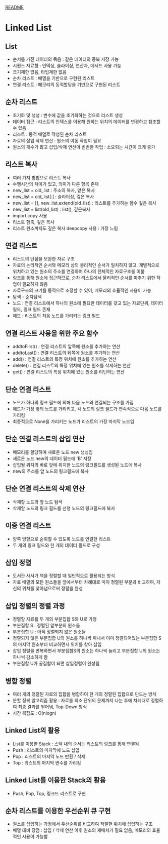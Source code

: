 [README](../README.md) 

# Linked List 


## List
- 순서를 가진 데이터의 묶음 : 같은 데이터의 중복 저장 가능
- 시퀀스 자료형 : 인덱싱, 슬라이싱, 연산자, 메서드 사용 가능
- 크기제한 없음, 타입제한 없음
- 순차 리스트 : 배열을 기반으로 구현된 리스트
- 연결 리스트 : 메모리의 동적할당을 기반으로 구현된 리스트

## 순차 리스트
- 초기화 및 생성 : 변수에 값을 초기화하는 것으로 리스트 생성
- 데이터 접근 : 리스트의 인덱스를 이용해 원하는 위치의 데이터를 변경하고 참조할 수 있음
- 리스트 : 동적 배열로 작성된 순차 리스트
- 자료의 삽입 삭제 연산 : 원소의 이동 작업이 필요
- 원소의 개수가 많고 삽입/삭제 연산이 빈번한 작업 : 소요되는 시간이 크게 증가

## 리스트 복사
- 여러 가지 방법으로 리스트 복사
- 수행시간의 차이가 있고, 의미가 다른 항목 존재
- new_list = old_list : 주소의 복사, 얕은 복사
- new_list = old_list[:] : 슬라이싱, 깊은 복사
- new_list = [], new_list.extend(old_list) : 리스트를 추가하는 함수 깊은 복사
- new_list = list(old_list) : list(), 깊은복사
- import copy 사용
- 리스트 함축, 깊은 복사
- 리스트 원소까지도 깊은 복사 deepcopy 사용 : 가장 느림

## 연결 리스트
- 리스트의 단점을 보완한 자료 구조
- 자료의 논리적인 순서와 메모리 상의 물리적인 순서가 일치하지 않고, 개별적으로 위치하고 있는 원소의 주소를 연결하여 하나의 전체적인 자료구조를 이룸
- 링크를 통해 원소에 접근하므로, 순차 리스트에서 물리적인 순서를 마추기 위한 작업이 필요하지 않음
- 자료구조의 크기를 동적으로 조정할 수 있어, 메모리의 효율적인 사용이 가능
- 탐색 - 순차탐색
- 노드 : 연결 리스트에서 하나의 원소에 필요한 데이터를 갖고 있는 자료단위, 데이터 필드, 링크 필드 존재
- 헤드 : 리스트의 처음 노드를 가리키는 링크 필드

## 연결 리스트 사용을 위한 주요 함수
- addtoFirst() : 연결 리스트의 앞쪽에 원소를 추가하는 연산
- addtoLast() : 연결 리스트의 뒤쪽에 원소를 추가하는 연산
- add() : 연결 리스트의 특정 위치에 원소를 추가하는 연산
- delete() : 연결 리스트의 특정 위치에 있는 원소를 삭제하는 연산
- get() : 연결 리스트의 특정 위치에 있는 원소를 리턴하는 연산

## 단순 연결 리스트
- 노드가 하나의 링크 필드에 의해 다음 노드와 연결되는 구조를 가짐
- 헤드가 가장 앞의 노드를 가리키고, 각 노드의 링크 필드가 연속적으로 다음 노드를 가리킴
- 최종적으로 None을 가리키는 노드가 리스트의 가장 마지막 노드임

## 단순 연결 리스트의 삽입 연산
- 메모리를 할당하여 새로운 노드 new 생성임
- 새로운 노드 new의 데이터 필드에 'B' 저장
- 삽입될 위치의 바로 앞에 위치한 노드의 링크필드를 생성된 노드에 복사
- new의 주소를 앞 노드의 링크필드에 복사

## 단순 연결 리스트의 삭제 연산
- 삭제할 노드의 앞 노드 탐색
- 삭제할 노드의 링크 필드를 선행 노드의 링크필드에 복사

## 이중 연결 리스트
- 양쪽 방향으로 순회할 수 있도록 노드를 연결한 리스트
- 두 개의 링크 필드와 한 개의 데이터 필드로 구성

## 삽입 정렬
- 도서관 사서가 책을 정렬할 때 일반적으로 활용되는 방식
- 자료 배열의 모든 원소들을 앞에서부터 차례대로 미이 정렬된 부분과 비교하여, 자신의 위치를 찾아냄으로써 정렬을 완성

## 삽입 정렬의 정렬 과정
- 정렬할 자료를 두 개의 부분집합 S와 U로 가정
- 부분집합 S : 정렬된 앞부분의 원소들
- 부분집합 U : 아직 정렬되지 않은 원소들
- 정렬되지 않은 부분집합 U의 원소를 하나씩 꺼내서 이미 정렬되어있는 부분집합 S의 마지막 원소부터 비교하면서 위치를 찾아 삽입
- 삽입 정렬을 반복하면서 부분집합S의 원소는 하나씩 늘리고 부분집합 U의 원소는 하나씩 감소하게 함
- 부분집합 U가 공집합이 되면 삽입정렬이 완성됨

## 병합 정렬
- 여러 개의 정렬된 자료의 집합을 병합하여 한 개의 정렬된 집합으로 만드는 방식
- 분할 정복 알고리즘 활용 : 자료를 최소 단위의 문제까지 나눈 후에 차례대로 정렬하여 최종 결과를 얻어냄, Top-Down 방식
- 시간 복잡도 : O(nlogn)

## Linked List의 활용
- List를 이용한 Stack : 스택 내의 순서는 리스트의 링크를 통해 연결됨
- Push : 리스트의 마지막에 노드 삽입
- Pop : 리스트의 마지막 노드 반환 / 삭제
- Top : 리스트의 마지막 변수를 가리킴

## Linked List를 이용한 Stack의 활용
- Push, Pop, Top, 링크드 리스트로 구현

## 순차 리스트를 이용한 우선순위 큐 구현
- 원소를 삽입하는 과정에서 우선순위를 비교하여 적절한 위치에 삽입하는 구조
- 배열 대비 장점 : 삽입 / 삭제 연산 이후 원소의 재배치가 필요 없음, 메모리의 효율적인 사용이 가능함
